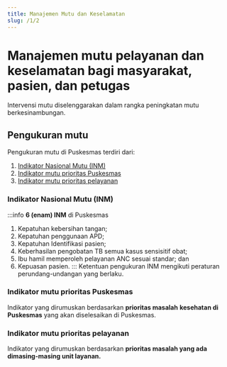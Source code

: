 ```yaml
---
title: Manajemen Mutu dan Keselamatan
slug: /1/2
---
```

# Manajemen mutu pelayanan dan keselamatan bagi masyarakat, pasien, dan petugas

Intervensi mutu diselenggarakan dalam rangka peningkatan mutu berkesinambungan.

## Pengukuran mutu

Pengukuran mutu di Puskesmas terdiri dari:
1. [Indikator Nasional Mutu (INM)](#indikator-nasional-mutu-inm)
2. [Indikator mutu prioritas Puskesmas](#indikator-mutu-prioritas-puskesmas)
3. [Indikator mutu prioritas pelayanan](#indikator-mutu-prioritas-pelayanan)

### Indikator Nasional Mutu (INM)
:::info **6 (enam) INM** di Puskesmas
1) Kepatuhan kebersihan tangan;
2) Kepatuhan penggunaan APD;
3) Kepatuhan Identifikasi pasien;
4) Keberhasilan pengobatan TB semua kasus sensisitif obat; 
5) Ibu hamil memperoleh pelayanan ANC sesuai standar; dan 
6) Kepuasan pasien.
:::
Ketentuan pengukuran INM mengikuti peraturan perundang-undangan yang berlaku.
### Indikator mutu prioritas Puskesmas
Indikator yang dirumuskan berdasarkan **prioritas masalah** **kesehatan di Puskesmas** yang akan diselesaikan di Puskesmas.
### Indikator mutu prioritas pelayanan
Indikator yang dirumuskan berdasarkan **prioritas masalah yang ada dimasing-masing unit layanan.**
